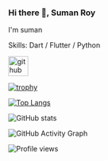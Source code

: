 ### Hi there 👋, Suman Roy
I'm suman

Skills: Dart / Flutter / Python

[<img src='https://cdn.jsdelivr.net/npm/simple-icons@3.0.1/icons/github.svg' alt='github' height='40'>](https://github.com/https://github.com/srmanry)  

[![trophy](https://github-profile-trophy.vercel.app/?username=https://github.com/srmanry)](https://github.com/ryo-ma/github-profile-trophy)

[![Top Langs](https://github-readme-stats.vercel.app/api/top-langs/?username=https://github.com/srmanry)](https://github.com/anuraghazra/github-readme-stats)

![GitHub stats](https://github-readme-stats.vercel.app/api?username=https://github.com/srmanry&show_icons=true&count_private=true)  

![GitHub Activity Graph](https://activity-graph.herokuapp.com/graph?username=https://github.com/srmanry)  

![Profile views](https://gpvc.arturio.dev/https://github.com/srmanry)  
